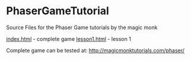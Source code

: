 # PhaserGameTutorial
Source Files for the Phaser Game tutorials by the magic monk

<a href="https://github.com/Bulletproofmonk/PhaserGameTutorial/blob/master/index.html">index.html</a> - complete game
<a href="https://github.com/Bulletproofmonk/PhaserGameTutorial/blob/master/lesson1.html">lesson1.html</a> - lesson 1

Complete game can be tested at: http://magicmonktutorials.com/phaser/
